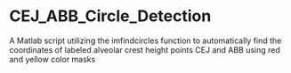# CEJ_ABB_Circle_Detection
A Matlab script utilizing the imfindcircles function to automatically find the coordinates of labeled alveolar crest height points CEJ and ABB using red and yellow color masks
